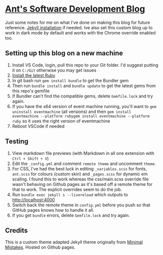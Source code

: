 # [Ant's Software Development Blog](http://antskilton.github.io)

Just some notes for me on what I've done on making this blog for future reference. [Jekyll installation](https://jekyllrb.com/docs/installation/) if needed. Ive also set this custom blog up to work in dark mode by default and works with the Chrome override enabled too.

## Setting up this blog on a new machine

1. Install VS Code, login, pull this repo to your Git folder. I'd suggest putting it on `C:/Git` otherwise you may get issues
2. [Install the latest Ruby](https://rubyinstaller.org/downloads/)
3. In git bash run `gem install bundle` to get the Bundler gem
4. Then run `bundle install` and `bundle update` to get the latest gems from this repo's gemfile
5. If Bundler can't find the compatible gems, delete `Gemfile.lock` and try again.
6. If you have the x64 version of event machine running, you'll want to `gem uninstall eventmachine` (all versions) and then `gem install eventmachine --platform rubygem install eventmachine --platform ruby` so it uses the right version of eventmachine
7. Reboot VSCode if needed

## Testing

1. View markdown file previews (with Markdown in all one extension with `Ctrl + Shift + V`)
2. Edit the `_config.yml` and comment `remote theme` and uncomment `theme`.
3. For CSS, I've had the best luck in editing `_variables.scss` for fonts, `ant.scss` for colours (custom skin) and `_pages.scss` for dynamic em scaling. I found this to work whereas the css/main.scss override file wasn't behaving on Github pages as it's based off a remote theme for that to work. The explicit overrides seem to do the job.
4. Run `bundle exec jekyll s --livereload` which outputs to <http://localhost:4000>
5. Switch back the remote theme in `config.yml` before you push so that GitHub pages knows how to handle it all.
6. If you get `bundle` errors, delete `Gemfile.lock` and try again.

## Credits

This is a custom theme adapted Jekyll theme originally from [Minimal Mistakes](https://mmistakes.github.io/minimal-mistakes/). Hosted on Github pages.
